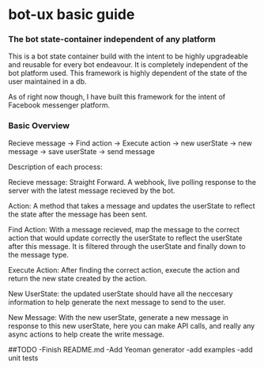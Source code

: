 # bot-ux basic guide
### The bot state-container independent of any platform

This is a bot state container build with the intent to be highly upgradeable and reusable for
every bot endeavour. It is completely independent of the bot platform used.
This framework is highly dependent of the state of the user maintained in a db.

As of right now though, I have built this framework for the intent of Facebook messenger platform.

### Basic Overview

Recieve message -> Find action -> Execute action -> new userState -> new message -> save userState -> send message

Description of each process:

Recieve message: Straight Forward. A webhook, live polling response to the server with the latest message recieved by the bot.

Action: A method that takes a message and updates the userState to reflect the state after the message has been sent.

Find Action: With a message recieved, map the message to the correct action that would update correctly the userState to reflect the userState after this message. It is filtered through the userState and finally down to the message type.

Execute Action: After finding the correct action, execute the action and return the new state created by the action.

New UserState: the updated userState should have all the neccesary information to help generate the next message to send to the user.

New Message: With the new userState, generate a new message in response to this new userState, here you can make API calls, and really any async actions to help create the write message.


 ##TODO
 -Finish README.md
 -Add Yeoman generator
 -add examples
 -add unit tests
